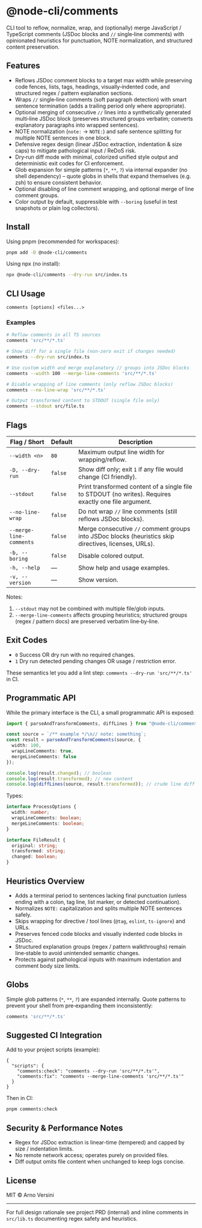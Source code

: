 # @node-cli/comments

CLI tool to reflow, normalize, wrap, and (optionally) merge JavaScript / TypeScript comments (JSDoc blocks and `//` single‑line comments) with opinionated heuristics for punctuation, NOTE normalization, and structured content preservation.

## Features

- Reflows JSDoc comment blocks to a target max width while preserving code fences, lists, tags, headings, visually‑indented code, and structured regex / pattern explanation sections.
- Wraps `//` single‑line comments (soft paragraph detection) with smart sentence termination (adds a trailing period only where appropriate).
- Optional merging of consecutive `//` lines into a synthetically generated multi‑line JSDoc block (preserves structured groups verbatim; converts explanatory paragraphs into wrapped sentences).
- NOTE normalization (`note:` → `NOTE:`) and safe sentence splitting for multiple NOTE sentences in one block.
- Defensive regex design (linear JSDoc extraction, indentation & size caps) to mitigate pathological input / ReDoS risk.
- Dry‑run diff mode with minimal, colorized unified style output and deterministic exit codes for CI enforcement.
- Glob expansion for simple patterns (`*`, `**`, `?`) via internal expander (no shell dependency) – quote globs in shells that expand themselves (e.g. zsh) to ensure consistent behavior.
- Optional disabling of line comment wrapping, and optional merge of line comment groups.
- Color output by default, suppressible with `--boring` (useful in test snapshots or plain log collectors).

## Install

Using pnpm (recommended for workspaces):

```sh
pnpm add -D @node-cli/comments
```

Using npx (no install):

```sh
npx @node-cli/comments --dry-run src/index.ts
```

## CLI Usage

```
comments [options] <files...>
```

### Examples

```sh
# Reflow comments in all TS sources
comments 'src/**/*.ts'

# Show diff for a single file (non‑zero exit if changes needed)
comments --dry-run src/index.ts

# Use custom width and merge explanatory // groups into JSDoc blocks
comments --width 100 --merge-line-comments 'src/**/*.ts'

# Disable wrapping of line comments (only reflow JSDoc blocks)
comments --no-line-wrap 'src/**/*.ts'

# Output transformed content to STDOUT (single file only)
comments --stdout src/file.ts
```

## Flags

| Flag / Short            | Default | Description                                                                                           |
| ----------------------- | ------- | ----------------------------------------------------------------------------------------------------- |
| `--width <n>`           | `80`    | Maximum output line width for wrapping/reflow.                                                        |
| `-D, --dry-run`         | `false` | Show diff only; exit `1` if any file would change (CI friendly).                                      |
| `--stdout`              | `false` | Print transformed content of a single file to STDOUT (no writes). Requires exactly one file argument. |
| `--no-line-wrap`        | `false` | Do not wrap `//` line comments (still reflows JSDoc blocks).                                          |
| `--merge-line-comments` | `false` | Merge consecutive `//` comment groups into JSDoc blocks (heuristics skip directives, licenses, URLs). |
| `-b, --boring`          | `false` | Disable colored output.                                                                               |
| `-h, --help`            | —       | Show help and usage examples.                                                                         |
| `-v, --version`         | —       | Show version.                                                                                         |

Notes:

1. `--stdout` may not be combined with multiple file/glob inputs.
2. `--merge-line-comments` affects grouping heuristics; structured groups (regex / pattern docs) are preserved verbatim line‑by‑line.

## Exit Codes

- `0` Success OR dry run with no required changes.
- `1` Dry run detected pending changes OR usage / restriction error.

These semantics let you add a lint step: `comments --dry-run 'src/**/*.ts'` in CI.

## Programmatic API

While the primary interface is the CLI, a small programmatic API is exposed:

```ts
import { parseAndTransformComments, diffLines } from "@node-cli/comments";

const source = `/** example */\n// note: something`;
const result = parseAndTransformComments(source, {
  width: 100,
  wrapLineComments: true,
  mergeLineComments: false
});

console.log(result.changed); // boolean
console.log(result.transformed); // new content
console.log(diffLines(source, result.transformed)); // crude line diff
```

Types:

```ts
interface ProcessOptions {
  width: number;
  wrapLineComments: boolean;
  mergeLineComments: boolean;
}

interface FileResult {
  original: string;
  transformed: string;
  changed: boolean;
}
```

## Heuristics Overview

- Adds a terminal period to sentences lacking final punctuation (unless ending with a colon, tag line, list marker, or detected continuation).
- Normalizes `NOTE:` capitalization and splits multiple NOTE sentences safely.
- Skips wrapping for directive / tool lines (`@tag`, `eslint`, `ts-ignore`) and URLs.
- Preserves fenced code blocks and visually indented code blocks in JSDoc.
- Structured explanation groups (regex / pattern walkthroughs) remain line‑stable to avoid unintended semantic changes.
- Protects against pathological inputs with maximum indentation and comment body size limits.

## Globs

Simple glob patterns (`*`, `**`, `?`) are expanded internally. Quote patterns to prevent your shell from pre‑expanding them inconsistently:

```sh
comments 'src/**/*.ts'
```

## Suggested CI Integration

Add to your project scripts (example):

```jsonc
{
  "scripts": {
    "comments:check": "comments --dry-run 'src/**/*.ts'",
    "comments:fix": "comments --merge-line-comments 'src/**/*.ts'"
  }
}
```

Then in CI:

```sh
pnpm comments:check
```

## Security & Performance Notes

- Regex for JSDoc extraction is linear-time (tempered) and capped by size / indentation limits.
- No remote network access; operates purely on provided files.
- Diff output omits file content when unchanged to keep logs concise.

## License

MIT © Arno Versini

---

For full design rationale see project PRD (internal) and inline comments in `src/lib.ts` documenting regex safety and heuristics.
